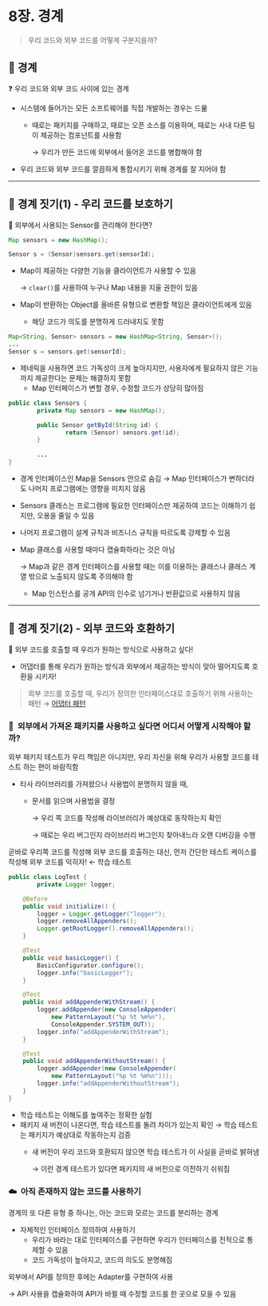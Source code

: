 # 8장. 경계

> 우리 코드와 외부 코드를 어떻게 구분지을까?
> 

## 🧹 경계

<aside>
❓ 우리 코드와 외부 코드 사이에 있는 경계

</aside>

- 시스템에 들어가는 모든 소프트웨어를 직접 개발하는 경우는 드묾
    - 때로는 패키지를 구매하고, 때로는 오픈 소스를 이용하며, 때로는 사내 다른 팀이 제공하는 컴포넌트를 사용함
        
        → 우리가 만든 코드에 외부에서 들어온 코드를 병합해야 함
        
- 우리 코드와 외부 코드를 깔끔하게 통합시키기 위해 경계를 잘 지어야 함
---

## 🧹 경계 짓기(1) - 우리 코드를 보호하기

<aside>
🤔 외부에서 사용되는 Sensor를 관리해야 한다면?

</aside>

```java
Map sensors = new HashMap();

Sensor s = (Sensor)sensors.get(sensorId);
```

- Map이 제공하는 다양한 기능을 클라이언트가 사용할 수 있음
    
    → `clear()`를 사용하여 누구나 Map 내용을 지울 권한이 있음
    
- Map이 반환하는 Object를 올바른 유형으로 변환할 책임은 클라이언트에게 있음
    - 해당 코드가 의도를 분명하게 드러내지도 못함

```java
Map<String, Sensor> sensors = new HashMap<String, Sensor>();
...
Sensor s = sensors.get(sensorId);
```

- 제네릭을 사용하면 코드 가독성이 크게 높아지지만, 사용자에게 필요하지 않은 기능까지 제공한다는 문제는 해결하지 못함
    - Map 인터페이스가 변할 경우, 수정할 코드가 상당히 많아짐

```java
public class Sensors {
		private Map sensors = new HashMap();

		public Sensor getById(String id) {
				return (Sensor) sensors.get(id);
		}
		
		...
}
```

- 경계 인터페이스인 Map을 Sensors 안으로 숨김 → Map 인터페이스가 변하더라도 나머지 프로그램에는 영향을 미치지 않음
- Sensors 클래스는 프로그램에 필요한 인터페이스만 제공하여 코드는 이해하기 쉽지만, 오용을 줄일 수 있음
- 나머지 프로그램이 설계 규칙과 비즈니스 규칙을 따르도록 강제할 수 있음
- Map 클래스를 사용할 때마다 캡슐화하라는 것은 아님
    
    → Map과 같은 경계 인터페이스를 사용할 때는 이를 이용하는 클래스나 클래스 계열 밖으로 노출되지 않도록 주의해야 함
    
    - Map 인스턴스를 공개 API의 인수로 넘기거나 반환값으로 사용하지 않음

---
## 🧹 경계 짓기(2) - 외부 코드와 호환하기

<aside>
🔌 외부 코드를 호출할 때 우리가 원하는 방식으로 사용하고 싶다!

</aside>

- 어댑터를 통해 우리가 원하는 방식과 외부에서 제공하는 방식이 맞아 떨어지도록 호환을 시키자!

> 외부 코드를 호출할 때, 우리가 정의한 인터페이스대로 호출하기 위해 사용하는 패턴 → [어댑터 패턴](https://github.com/YAPP-19th/Design-Pattern-Study/blob/main/Adapter-Pattern/7장_한지희_어댑터%20패턴.md)
> 

### 🤔  외부에서 가져온 패키지를 사용하고 싶다면 어디서 어떻게 시작해야 할까?

외부 패키지 테스트가 우리 책임은 아니지만, 우리 자신을 위해 우리가 사용할 코드를 테스트 하는 편이 바람직함

- 타사 라이브러리를 가져왔으나 사용법이 분명하지 않을 때,
    - 문서를 읽으며 사용법을 결정
        
        → 우리 쪽 코드를 작성해 라이브러리가 예상대로 동작하는지 확인
        
        → 때로는 우리 버그인지 라이브러리 버그인지 찾아내느라 오랜 디버깅을 수행
        

곧바로 우리쪽 코드를 작성해 외부 코드를 호출하는 대신, 먼저 간단한 테스트 케이스를 작성해 외부 코드를 익히자! ← 학습 테스트

```java
public class LogTest {
		private Logger logger;

    @Before
    public void initialize() {
        logger = Logger.getLogger("logger");
        logger.removeAllAppenders();
        Logger.getRootLogger().removeAllAppenders();
    }

    @Test
    public void basicLogger() {
        BasicConfigurator.configure();
        logger.info("basicLogger");
    }

    @Test
    public void addAppenderWithStream() {
        logger.addAppender(new ConsoleAppender(
            new PatternLayout("%p %t %m%n"),
            ConsoleAppender.SYSTEM_OUT));
        logger.info("addAppenderWithStream");
    }

    @Test
    public void addAppenderWithoutStream() {
        logger.addAppender(new ConsoleAppender(
            new PatternLayout("%p %t %m%n")));
        logger.info("addAppenderWithoutStream");
    }
}
```

- 학습 테스트는 이해도를 높여주는 정확한 실험
- 패키지 새 버전이 나온다면, 학습 테스트를 돌려 차이가 있는지 확인 → 학습 테스트는 패키지가 예상대로 작동하는지 검증
    - 새 버전이 우리 코드와 호환되지 않으면 학습 테스트가 이 사실을 곧바로 밝혀냄
        
        → 이런 경계 테스트가 있다면 패키지의 새 버전으로 이전하기 쉬워짐
        

### ☁️  아직 존재하지 않는 코드를 사용하기

경계의 또 다른 유형 중 하나는, 아는 코드와 모르는 코드를 분리하는 경계

- 자체적인 인터페이스 정의하여 사용하기
    - 우리가 바라는 대로 인터페이스를 구현하면 우리가 인터페이스를 전적으로 통제할 수 있음
    - 코드 가독성이 높아지고, 코드의 의도도 분명해짐

외부에서 API를 정의한 후에는 Adapter를 구현하여 사용

→ API 사용을 캡슐화하여 API가 바뀔 때 수정할 코드를 한 곳으로 모을 수 있음